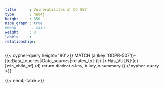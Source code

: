 ```yaml
---
title      : Vulnerabilites of DJ 507
type       : neo4j
height     : 350
hide_graph : true
#menu       : main
weight     : 8
labels     :
relationships:
---
```


{{< cypher-query height="80">}}
MATCH (a {key:'GDPR-507'})-[to:Data_touches|:Data_sources|:relates_to]-(b)-[r:Has_VULN]-(c)-[z:is_child_of]-(d)
return distinct c.key, b.key, c.summary
{{</ cypher-query >}}

{{< neo4j-table >}}